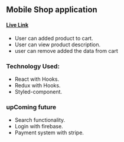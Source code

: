 ## Mobile Shop application

#### [Live Link](https://mobile-ghor.netlify.app/)

-   User can added product to cart.
-   User can view product description.
-   user can remove added the data from cart

### Technology Used:

-   React with Hooks.
-   Redux with Hooks.
-   Styled-component.

### upComing future

-   Search functionality.
-   Login with firebase.
-   Payment system with stripe.
